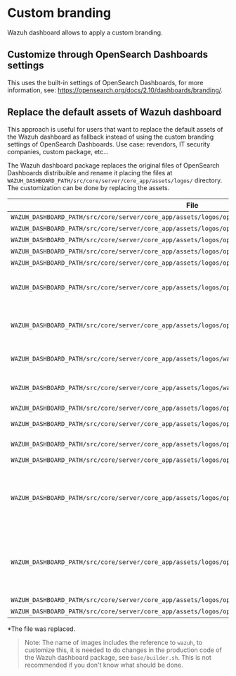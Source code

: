 # Custom branding

Wazuh dashboard allows to apply a custom branding.

## Customize through OpenSearch Dashboards settings

This uses the built-in settings of OpenSearch Dashboards, for more information, see: https://opensearch.org/docs/2.10/dashboards/branding/.

## Replace the default assets of Wazuh dashboard

This approach is useful for users that want to replace the default assets of the Wazuh dashboard as fallback instead of using the custom branding settings of OpenSearch Dashboards. Use case: revendors, IT security companies, custom package, etc...

The Wazuh dashboard package replaces the original files of OpenSearch Dashboards distribuible and rename it placing the files at `WAZUH_DASHBOARD_PATH/src/core/server/core_app/assets/logos/` directory. The customization can be done by replacing the assets.

| File | Theme | Description |
| --- | --- | --- |
| `WAZUH_DASHBOARD_PATH/src/core/server/core_app/assets/logos/opensearch.svg` | - | Unused* |
| `WAZUH_DASHBOARD_PATH/src/core/server/core_app/assets/logos/opensearch_center_mark.svg` | - | Unused* |
| `WAZUH_DASHBOARD_PATH/src/core/server/core_app/assets/logos/opensearch_center_mark_on_dark.svg` | Dark | Unused* |
| `WAZUH_DASHBOARD_PATH/src/core/server/core_app/assets/logos/opensearch_center_mark_on_light.svg` | Dark | Unused* |
| `WAZUH_DASHBOARD_PATH/src/core/server/core_app/assets/logos/opensearch_dashboards.svg` | - | Unused* |
| `WAZUH_DASHBOARD_PATH/src/core/server/core_app/assets/logos/opensearch_dashboards_on_dark.svg` | Dark | Branding logo on expanded header |
| `WAZUH_DASHBOARD_PATH/src/core/server/core_app/assets/logos/opensearch_dashboards_on_light.svg` | Light | Branding logo on expanded header |
| `WAZUH_DASHBOARD_PATH/src/core/server/core_app/assets/logos/wazuh_dashboard_login_background.svg` | Dark | Background of login page |
| `WAZUH_DASHBOARD_PATH/src/core/server/core_app/assets/logos/wazuh_dashboard_login_mark.svg` | Dark | Branding logo on the login page |
| `WAZUH_DASHBOARD_PATH/src/core/server/core_app/assets/logos/opensearch_dashboards_spinner.svg` | - | Unused*  |
| `WAZUH_DASHBOARD_PATH/src/core/server/core_app/assets/logos/opensearch_dashboards_spinner_on_dark.svg` | Dark | Loading logo |
| `WAZUH_DASHBOARD_PATH/src/core/server/core_app/assets/logos/opensearch_dashboards_spinner_on_light.svg` | Light | Loading logo |
| `WAZUH_DASHBOARD_PATH/src/core/server/core_app/assets/logos/opensearch_mark.svg` | - | Unused* |
| `WAZUH_DASHBOARD_PATH/src/core/server/core_app/assets/logos/opensearch_mark_on_light.svg` | Light | ISO Branding logo when the expanded header is disabled |
| `WAZUH_DASHBOARD_PATH/src/core/server/core_app/assets/logos/opensearch_mark_on_dark.svg` | Dark | ISO Branding logo when the expanded header is disabled |
| `WAZUH_DASHBOARD_PATH/src/core/server/core_app/assets/logos/opensearch_on_light.svg` | Light | Unused* |
| `WAZUH_DASHBOARD_PATH/src/core/server/core_app/assets/logos/opensearch_on_dark.svg` | Dark | Unused* |

*The file was replaced.

> Note: The name of images includes the reference to `wazuh`, to customize this, it is needed to do changes in the production code of the Wazuh dashboard package, see `base/builder.sh`. This is not recommended if you don't know what should be done.
